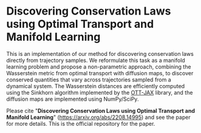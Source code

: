 # Discovering Conservation Laws using Optimal Transport and Manifold Learning

This is an implementation of our method for discovering conservation laws directly from trajectory samples. We reformulate this task as a manifold learning problem and propose a non-parametric approach, combining the Wasserstein metric from optimal transport with diffusion maps, to discover conserved quantities that vary across trajectories sampled from a dynamical system. The Wasserstein distances are efficiently computed using the Sinkhorn algorithm implemented by the [OTT-JAX](https://github.com/ott-jax/ott) library, and the diffusion maps are implemented using NumPy/SciPy.

Please cite "**Discovering Conservation Laws using Optimal Transport and Manifold Learning**" (https://arxiv.org/abs/2208.14995) and see the paper for more details. This is the official repository for the paper.

